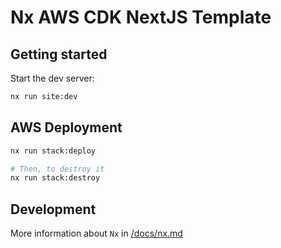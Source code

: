 # Nx AWS CDK NextJS Template

## Getting started

Start the dev server:

```sh
nx run site:dev
```

## AWS Deployment

```sh
nx run stack:deploy

# Then, to destroy it
nx run stack:destroy
```

## Development

More information about `Nx` in [/docs/nx.md](./docs/nx.md)
